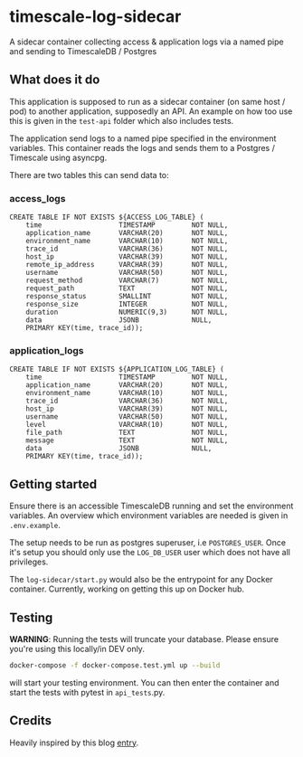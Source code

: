 # timescale-log-sidecar
A sidecar container collecting access &amp; application logs via a named pipe and sending to TimescaleDB / Postgres

## What does it do

This application is supposed to run as a sidecar container (on same host / pod) to another application, supposedly an API.
An example on how too use this is given in the `test-api` folder which also includes tests.

The application send logs to a named pipe specified in the environment variables.
This container reads the logs and sends them to a Postgres / Timescale using asyncpg.

There are two tables this can send data to:

### access_logs
```postgresql
CREATE TABLE IF NOT EXISTS ${ACCESS_LOG_TABLE} (
    time                   TIMESTAMP         NOT NULL,
    application_name       VARCHAR(20)       NOT NULL,
    environment_name       VARCHAR(10)       NOT NULL,
    trace_id               VARCHAR(36)       NOT NULL,
    host_ip                VARCHAR(39)       NOT NULL,
    remote_ip_address      VARCHAR(39)       NOT NULL,
    username               VARCHAR(50)       NOT NULL,
    request_method         VARCHAR(7)        NOT NULL,
    request_path           TEXT              NOT NULL,
    response_status        SMALLINT          NOT NULL,
    response_size          INTEGER           NOT NULL,
    duration               NUMERIC(9,3)      NOT NULL,
    data                   JSONB             NULL,
    PRIMARY KEY(time, trace_id));
```

### application_logs
```postgresql
CREATE TABLE IF NOT EXISTS ${APPLICATION_LOG_TABLE} (
    time                   TIMESTAMP         NOT NULL,
    application_name       VARCHAR(20)       NOT NULL,
    environment_name       VARCHAR(10)       NOT NULL,
    trace_id               VARCHAR(36)       NOT NULL,
    host_ip                VARCHAR(39)       NOT NULL,
    username               VARCHAR(50)       NOT NULL,
    level                  VARCHAR(10)       NOT NULL,
    file_path              TEXT              NOT NULL,
    message                TEXT              NOT NULL,
    data                   JSONB             NULL,
    PRIMARY KEY(time, trace_id));
```

## Getting started

Ensure there is an accessible TimescaleDB running and set the environment variables.
An overview which environment variables are needed is given in `.env.example`.

The setup needs to be run as postgres superuser, i.e `POSTGRES_USER`. Once it's setup you should only use the `LOG_DB_USER` user 
which does not have all privileges.

The `log-sidecar/start.py` would also be the entrypoint for any Docker container.
Currently, working on getting this up on Docker hub.

## Testing 

**WARNING**: Running the tests will truncate your database. 
Please ensure you're using this locally/in DEV only.

```bash
docker-compose -f docker-compose.test.yml up --build
```
will start your testing environment.
You can then enter the container and start the tests with pytest in `api_tests`.py.

## Credits

Heavily inspired by this blog [entry](https://www.komu.engineer/blogs/timescaledb/timescaledb-for-logs).
